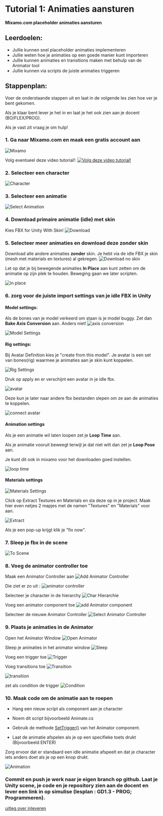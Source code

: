 # Tutorial 1: Animaties aansturen

**Mixamo.com placeholder animaties aansturen**

## Leerdoelen:

- Jullie kunnen snel placeholder animaties implementeren
- Jullie weten hoe je animaties op een goede manier kunt importeren
- Jullie kunnen animaties en transitions maken met behulp van de Animator tool
- Jullie kunnen via scripts de juiste animaties triggeren

## Stappenplan:

Voer de onderstaande stappen uit en laat in de volgende les zien hoe ver je bent gekomen.

Als je klaar bent lever je het in en laat je het ook zien aan je docent (BO/FLEX/PROG).

Als je vast zit vraag je om hulp!

### 1. Ga naar Mixamo.com en maak een gratis account aan

![Mixamo](../tutorial_gfx/mixamo.png)

Volg eventueel deze video tutorial!:
[![Volg deze video tutorial!](../tutorial_gfx/1_mixamo_video.png)](https://www.youtube.com/watch?v=8Pk7FI629O8)

### 2. Selecteer een character

![Character](../tutorial_gfx/character.png)

### 3. Selecteer een animatie

![Select Animation](../tutorial_gfx/1_select_animation.png)

### 4. Download primaire animatie (idle) met skin

Kies FBX for Unity
With Skin!
![Download](../tutorial_gfx/1_download_ani.png)

### 5. Selecteer meer animaties en download deze zonder skin

Download alle andere animaties **zonder** skin.
Je hebt via de idle FBX je skin (mesh met materials en textures) al gekregen.
![Download no skin](../tutorial_gfx/1_download_ani_noskin.png)

Let op dat je bij bewegende animaties **In Place** aan kunt zetten om de animatie op zijn plek te houden. Beweging gaan we later scripten.

![in place](../tutorial_gfx/1_in_place_loop.gif)

### 6. zorg voor de juiste import settings van je idle FBX in Unity

#### Model settings:

Als de bones van je model verkeerd om staan is je model buggy. Zet dan **Bake Axis Conversion** aan. Anders niet!
![axis conversion](../tutorial_gfx/1_axis_conversion.png)

![Model Settings](../tutorial_gfx/model_settings.png)

#### Rig settings:

Bij Avatar Definition kies je "create from this model". Je avatar is een set van bones(rig) waarmee je animaties aan je skin kunt koppelen.

![Rig Settings](../tutorial_gfx/rig_settings.png)

Druk op apply en er verschijnt een avatar in je idle fbx.

![avatar](../tutorial_gfx/1_avatar.png)

Deze kun je later naar andere fbx bestanden slepen om ze aan de animaties te koppelen.

![connect avatar](../tutorial_gfx/1_copy_avatar.png)

#### Animation settings

Als je een animatie wil laten loopen zet je **Loop Time** aan.

Als je animatie vooruit beweegt terwijl je dat niet wilt dan zet je **Loop Pose** aan.

Je kunt dit ook in mixamo voor het downloaden goed instellen.

![loop time](../tutorial_gfx/1_loop_time.png)

#### Materials settings

![Materials Settings](../tutorial_gfx/materials_settings.png)

Click op Extract Textures en Materials en sla deze op in je project. Maak hier even netjes 2 mapjes met de namen "Textures" en "Materials" voor aan.

![Extract](../tutorial_gfx/extract.png)

Als je een pop-up krijgt klik je "fix now".

### 7. Sleep je fbx in de scene

![To Scene](../tutorial_gfx/toScene.png)

### 8. Voeg de animator controller toe

Maak een Animator Controller aan
![Add Animator Controller](../tutorial_gfx/addAnimatorController.png)

Die ziet er zo uit :
![animator controller](../tutorial_gfx/1_animator%20controller.png)

Selecteer je character in de hierarchy
![Char Hierarchie](../tutorial_gfx/charHierarchie.png)

Voeg een animator component toe
![add Animator component](../tutorial_gfx/1_add_animator_compo.png)

Selecteer de nieuwe Animator Controller
![Select Animator Controller](../tutorial_gfx/selectAnimatorController.png)

### 9. Plaats je animaties in de Animator

Open het Animator Window
![Open Animator](../tutorial_gfx/openAnimator.png)

Sleep je animaties in het animator window
![Sleep](../tutorial_gfx/sleep.png)

Voeg een trigger toe
![Trigger](../tutorial_gfx/trigger.png)

Voeg transitions toe
![Transition](../tutorial_gfx/transition.png)

![transition](../tutorial_gfx/1_make_transition.gif)

zet als condition de trigger
![Condition](../tutorial_gfx/condition.png)

### 10. Maak code om de animatie aan te roepen

- Hang een nieuw script als component aan je character

- Noem dit script bijvoorbeeld Animate.cs

- Gebruik de methode [SetTrigger()](https://docs.unity3d.com/ScriptReference/Animator.SetTrigger.html) van het Animator component.

- Laat de animatie afspelen als je op een specifieke toets drukt (Bijvoorbeeld ENTER)

Zorg ervoor dat er standaard een idle animatie afspeelt en dat je character iets anders doet als je op een knop drukt.

![Animation](../tutorial_gfx/Animation.gif)

### Commit en push je werk naar je eigen branch op github. Laat je Unity scene, je code en je repository zien aan de docent en lever een link in op simulise (lesplan : GD1.3 - PROG; Programmeren).

[uitleg over inleveren](../inlever_tutorial/README.md)
